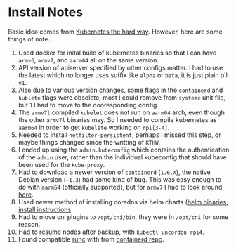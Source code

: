 # Install Notes
Basic idea comes from [Kubernetes the hard way](https://github.com/kelseyhightower/kubernetes-the-hard-way).
However, here are some things of note...

1. Used docker for inital build of kubernetes binaries so that I can have `armv6`, `armv7`, and `aarm64` all on the same version.
2. API version of apiserver specified by other configs matter. I had to use the latest which no longer uses suffix like `alpha` or `beta`, it is just plain o'l `v1`.
3. Also due to various version changes, some flags in the `containerd` and `kublete` flags were obsolete,
   most I could remove from `systemc` unit file, but 1 I had to move to the cooresponding config.
5. The `armv7l` compiled `kubelet` does not run on `aarm64` arch, even though the other `armv7l` binaries may.
   So I needed to compile kubernetes as `aarm64` in order to get `kubelete` working on `rpi[3-4]`.
6. Needed to install `netfilter-persistent`, perhaps I missed this step, or maybe things changed since the writting of `KTHW`.
7. I ended up using the `admin.kubeconfig` which contains the authentication of the `admin` user, rather than the individual kubeconfig that should have been used for the `kube-proxy`.
8. Had to download a newer version of `containerd` (`1.6.X`), the native Debian version (`~1.3`) had some kind of bug.
   This was easy enough to do with `aarm64` (officially supported), but for `armv7` I had to look around [here](https://github.com/alexellis/containerd-arm/releases).
9. Used newer method of installing coredns via helm charts ([helm binaries](https://github.com/helm/helm/releases), [install instructions](https://github.com/coredns/helm)
10. Had to move cni plugins to `/opt/cni/bin`, they were in `/opt/cni` for some reason.
11. Had to resume nodes after backup, with `kubectl uncordon rpi4`.
12. Found compatible [runc](https://github.com/opencontainers/runc/releases) with from [containerd repo](https://github.com/containerd/containerd/blob/v1.6.24/script/setup/runc-version).
